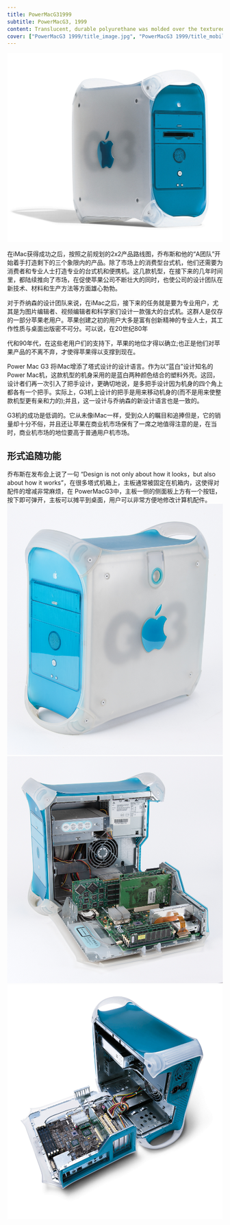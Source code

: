```yaml
---
title: PowerMacG31999
subtitle: PowerMacG3, 1999
content: Translucent, durable polyurethane was molded over the textured polycarbonate housing. Encapsulated within polycarbonate resin, a die-cast metal core forms the retractable handle.
cover: ["PowerMacG3 1999/title_image.jpg", "PowerMacG3 1999/title_mobile_image.jpg"]
---
```


![g3qtr150.jpg](./g3qtr150.jpg)

在iMac获得成功之后，按照之前规划的2x2产品路线图，乔布斯和他的“A团队”开始着手打造剩下的三个象限内的产品。除了市场上的消费型台式机，他们还需要为消费者和专业人士打造专业的台式机和便携机。这几款机型，在接下来的几年时间里，都陆续推向了市场，在促使苹果公司不断壮大的同时，也使公司的设计团队在新技术、材料和生产方法等方面雄心勃勃。

对于乔纳森的设计团队来说，在iMac之后，接下来的任务就是要为专业用户，尤其是为图片编辑者、视频编辑者和科学家们设计一款强大的台式机。这群人是仅存的一部分苹果老用户。苹果创建之初的用户大多是富有创新精神的专业人士，其工作性质与桌面出版密不可分。可以说，在20世纪80年

代和90年代，在这些老用户们的支持下，苹果的地位才得以确立;也正是他们对苹果产品的不离不弃，才使得苹果得以支撑到现在。

Power Mac G3 将iMac增添了塔式设计的设计语言。作为以“蓝白”设计知名的Power Mac机，这款机型的机身采用的是蓝白两种颜色结合的塑料外壳。这回，设计者们再一次引入了把手设计，更确切地说，是多把手设计因为机身的四个角上都各有一个把手。实际上，G3机上设计的把手是用来移动机身的(而不是用来使整款机型更有亲和力的);并且，这一设计与乔纳森的新设计语言也是一致的。

G3机的成功是低调的。它从未像iMac一样，受到众人的瞩目和追捧但是，它的销量却十分不俗，并且还让苹果在商业机市场保有了一席之地值得注意的是，在当时，商业机市场的地位要高于普通用户机市场。

## 形式追随功能

乔布斯在发布会上说了一句 “Design is not only about how it looks，but also about how it works”，在很多塔式机箱上，主板通常被固定在机箱内，这使得对配件的增减非常麻烦，在 PowerMacG3中，主板一侧的侧面板上方有一个按钮，按下即可弹开，主板可以摊平到桌面，用户可以非常方便地修改计算机配件。
![unofficial_3483867_1.jpg](./unofficial_3483867_1.jpg)
![unofficial_3483867_2.jpg](./unofficial_3483867_2.jpg)
![g3open150.jpg](./g3open150.jpg)
